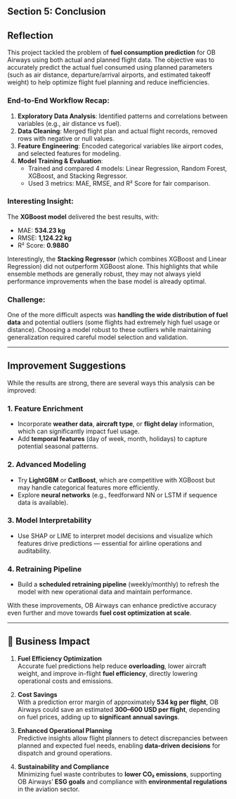 ## Section 5: Conclusion

## Reflection

This project tackled the problem of **fuel consumption prediction** for OB Airways using both actual and planned flight data. The objective was to accurately predict the actual fuel consumed using planned parameters (such as air distance, departure/arrival airports, and estimated takeoff weight) to help optimize flight fuel planning and reduce inefficiencies.

### End-to-End Workflow Recap:
1. **Exploratory Data Analysis**: Identified patterns and correlations between variables (e.g., air distance vs fuel).
2. **Data Cleaning**: Merged flight plan and actual flight records, removed rows with negative or null values.
3. **Feature Engineering**: Encoded categorical variables like airport codes, and selected features for modeling.
4. **Model Training & Evaluation**:
   - Trained and compared 4 models: Linear Regression, Random Forest, XGBoost, and Stacking Regressor.
   - Used 3 metrics: MAE, RMSE, and R² Score for fair comparison.

### Interesting Insight:
The **XGBoost model** delivered the best results, with:
- MAE: **534.23 kg**
- RMSE: **1,124.22 kg**
- R² Score: **0.9880**

Interestingly, the **Stacking Regressor** (which combines XGBoost and Linear Regression) did not outperform XGBoost alone. This highlights that while ensemble methods are generally robust, they may not always yield performance improvements when the base model is already optimal.

### Challenge:
One of the more difficult aspects was **handling the wide distribution of fuel data** and potential outliers (some flights had extremely high fuel usage or distance). Choosing a model robust to these outliers while maintaining generalization required careful model selection and validation.

---

## Improvement Suggestions

While the results are strong, there are several ways this analysis can be improved:

### 1. **Feature Enrichment**
- Incorporate **weather data**, **aircraft type**, or **flight delay** information, which can significantly impact fuel usage.
- Add **temporal features** (day of week, month, holidays) to capture potential seasonal patterns.

### 2. **Advanced Modeling**
- Try **LightGBM** or **CatBoost**, which are competitive with XGBoost but may handle categorical features more efficiently.
- Explore **neural networks** (e.g., feedforward NN or LSTM if sequence data is available).

### 3. **Model Interpretability**
- Use SHAP or LIME to interpret model decisions and visualize which features drive predictions — essential for airline operations and auditability.

### 4. **Retraining Pipeline**
- Build a **scheduled retraining pipeline** (weekly/monthly) to refresh the model with new operational data and maintain performance.



With these improvements, OB Airways can enhance predictive accuracy even further and move towards **fuel cost optimization at scale**.


---

## 💼 Business Impact

1. **Fuel Efficiency Optimization**  
   Accurate fuel predictions help reduce **overloading**, lower aircraft weight, and improve in-flight **fuel efficiency**, directly lowering operational costs and emissions.

2. **Cost Savings**  
   With a prediction error margin of approximately **534 kg per flight**, OB Airways could save an estimated **$300–$600 USD per flight**, depending on fuel prices, adding up to **significant annual savings**.

3. **Enhanced Operational Planning**  
   Predictive insights allow flight planners to detect discrepancies between planned and expected fuel needs, enabling **data-driven decisions** for dispatch and ground operations.

4. **Sustainability and Compliance**  
   Minimizing fuel waste contributes to **lower CO₂ emissions**, supporting OB Airways’ **ESG goals** and compliance with **environmental regulations** in the aviation sector.
